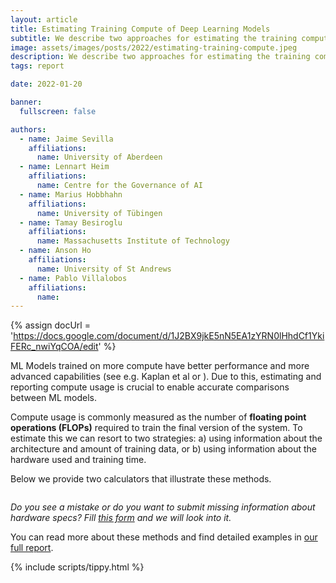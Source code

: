 ```yaml
---
layout: article
title: Estimating Training Compute of Deep Learning Models
subtitle: We describe two approaches for estimating the training compute of Deep Learning systems, by counting operations and looking at GPU time. 
image: assets/images/posts/2022/estimating-training-compute.jpeg
description: We describe two approaches for estimating the training compute of Deep Learning systems, by counting operations and looking at GPU time. 
tags: report

date: 2022-01-20

banner:
  fullscreen: false

authors:
  - name: Jaime Sevilla
    affiliations:
      name: University of Aberdeen
  - name: Lennart Heim
    affiliations:
      name: Centre for the Governance of AI
  - name: Marius Hobbhahn
    affiliations:
      name: University of Tübingen
  - name: Tamay Besiroglu
    affiliations:
      name: Massachusetts Institute of Technology
  - name: Anson Ho
    affiliations:
      name: University of St Andrews
  - name: Pablo Villalobos
    affiliations:
      name:
---
```


<head>
  <script src="/assets/bundles/compute-calculator/libs/papaparse.min.js"></script>
  <script src="/assets/bundles/compute-calculator/libs/umbrella.min.js"></script>

  <link rel="stylesheet" href="/assets/bundles/compute-calculator/main.css">

  <style>
    .calculator-method-container {
      display: flex;
      flex-flow: wrap;
      grid-column: 1/15;
      padding-left: var(--nav-bar-margin);
      padding-right: var(--nav-bar-margin);
    }

    .calculator-method-container .method {
      width: 600px;
      max-width: calc(100% - 50px);
      display: flex;
    }

    .output-separator {
      margin-top: auto;
    }

    @media (max-width: 700px) {
      .calculator-method-container {
        display: block;
      }
    }
  </style>
</head>

{% assign docUrl = 'https://docs.google.com/document/d/1J2BX9jkE5nN5EA1zYRN0lHhdCf1YkiFERc_nwiYqCOA/edit' %}

ML Models trained on more compute have better performance and more advanced capabilities (see e.g. Kaplan et al or ). Due to this, estimating and reporting compute usage is crucial to enable accurate comparisons between ML models.

Compute usage is commonly measured as the number of **floating point operations (FLOPs)** required to train the final version of the system. To estimate this we can resort to two strategies: a) using information about the architecture and amount of training data, or b) using information about the hardware used and training time.

Below we provide two calculators that illustrate these methods.

<div class="calculator-method-container"></div>

*Do you see a mistake or do you want to submit missing information about hardware specs? Fill [this form](https://docs.google.com/forms/d/e/1FAIpQLSexq86cydEh36zA_A1FT0xT7gZCdazFS7Qi2GCFVLnO985iwQ/viewform?usp=sf_link) and we will look into it.*

You can read more about these methods and find detailed examples in [our full report](https://docs.google.com/document/d/1J2BX9jkE5nN5EA1zYRN0lHhdCf1YkiFERc_nwiYqCOA/edit#).

{% include scripts/tippy.html %}

<script src="/assets/bundles/compute-calculator/calculator.js"></script>

<script>
  let {calculator, Utils} = buildComputeCalculator('/assets/bundles/compute-calculator/data/hardware_data.csv');
  let method1 = calculator.renderMethod1('.calculator-method-container');
  let method2 = calculator.renderMethod2('.calculator-method-container');

  function formatReal(x) {
    if (Number.isNaN(x)) return '--';
    return x < 10 ? x : x.toExponential(1).replaceAll('+', '');
  }
</script>
